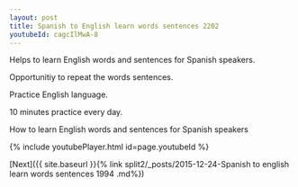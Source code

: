 ```yaml
---
layout: post
title: Spanish to English learn words sentences 2202 
youtubeId: cagcIlMwA-8
---
```

 
 
Helps to learn English words and sentences for Spanish speakers.

Opportunitiy to repeat the words sentences. 

Practice English language. 
 
10 minutes practice every day. 
 
How to learn English words and sentences for Spanish speakers 
 
{% include youtubePlayer.html id=page.youtubeId %}
 
 
[Next]({{ site.baseurl }}{% link  split2/_posts/2015-12-24-Spanish to english learn words sentences 1994 .md%})
 
